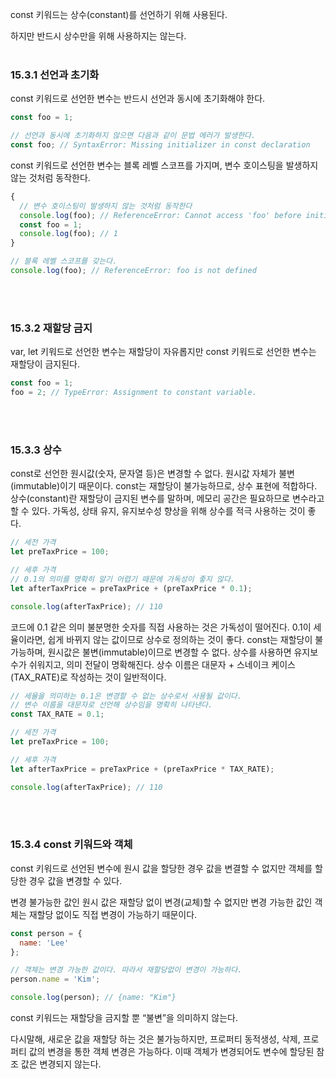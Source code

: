 const 키워드는 상수(constant)를 선언하기 위해 사용된다.

하지만 반드시 상수만을 위해 사용하지는 않는다.
<br><br>

### 15.3.1 선언과 초기화

const 키워드로 선언한 변수는 반드시 선언과 동시에 초기화해야 한다.

```jsx
const foo = 1;

// 선언과 동시에 초기화하지 않으면 다음과 같이 문법 에러가 발생한다.
const foo; // SyntaxError: Missing initializer in const declaration
```

const 키워드로 선언한 변수는 블록 레벨 스코프를 가지며, 변수 호이스팅을 발생하지 않는 것처럼 동작한다.

```jsx
{
  // 변수 호이스팅이 발생하지 않는 것처럼 동작한다
  console.log(foo); // ReferenceError: Cannot access 'foo' before initialization
  const foo = 1;
  console.log(foo); // 1
}

// 블록 레벨 스코프를 갖는다.
console.log(foo); // ReferenceError: foo is not defined
```
<br><br>

### 15.3.2 재할당 금지

var, let 키워드로 선언한 변수는 재할당이 자유롭지만 const 키워드로 선언한 변수는 재할당이 금지된다.

```jsx
const foo = 1;
foo = 2; // TypeError: Assignment to constant variable.
```
<br><br>

### 15.3.3 상수

const로 선언한 원시값(숫자, 문자열 등)은 변경할 수 없다. 원시값 자체가 불변(immutable)이기 때문이다.
const는 재할당이 불가능하므로, 상수 표현에 적합하다.
상수(constant)란 재할당이 금지된 변수를 말하며, 메모리 공간은 필요하므로 변수라고 할 수 있다.
가독성, 상태 유지, 유지보수성 향상을 위해 상수를 적극 사용하는 것이 좋다.

```jsx
// 세전 가격
let preTaxPrice = 100;

// 세후 가격
// 0.1의 의미를 명확히 알기 어렵기 때문에 가독성이 좋지 않다.
let afterTaxPrice = preTaxPrice + (preTaxPrice * 0.1);

console.log(afterTaxPrice); // 110
```

코드에 0.1 같은 의미 불분명한 숫자를 직접 사용하는 것은 가독성이 떨어진다.
0.1이 세율이라면, 쉽게 바뀌지 않는 값이므로 상수로 정의하는 것이 좋다.
const는 재할당이 불가능하며, 원시값은 불변(immutable)이므로 변경할 수 없다.
상수를 사용하면 유지보수가 쉬워지고, 의미 전달이 명확해진다.
상수 이름은 대문자 + 스네이크 케이스(TAX_RATE)로 작성하는 것이 일반적이다.

```jsx
// 세율을 의미하는 0.1은 변경할 수 없는 상수로서 사용될 값이다.
// 변수 이름을 대문자로 선언해 상수임을 명확히 나타낸다.
const TAX_RATE = 0.1;

// 세전 가격
let preTaxPrice = 100;

// 세후 가격
let afterTaxPrice = preTaxPrice + (preTaxPrice * TAX_RATE);

console.log(afterTaxPrice); // 110
```
<br><br>

### 15.3.4 const 키워드와 객체

const 키워드로 선언된 변수에 원시 값을 할당한 경우 값을 변결할 수 없지만 객체를 할당한 경우 값을 변경할 수 있다.

변경 불가능한 값인 원시 값은 재할당 없이 변경(교체)할 수 없지만 변경 가능한 값인 객체는 재할당 없이도 직접 변경이 가능하기 때문이다.

```jsx
const person = {
  name: 'Lee'
};

// 객체는 변경 가능한 값이다. 따라서 재할당없이 변경이 가능하다.
person.name = 'Kim';

console.log(person); // {name: "Kim"}
```

const 키워드는 재할당을 금지할 뿐 “불변”을 의미하지 않는다.

다시말해, 새로운 값을 재할당 하는 것은 불가능하지만, 프로퍼티 동적생성, 삭제, 프로퍼티 값의 변경을 통한 객체 변경은 가능하다. 이때 객체가 변경되어도 변수에 할당된 참조 값은 변경되지 않는다.
